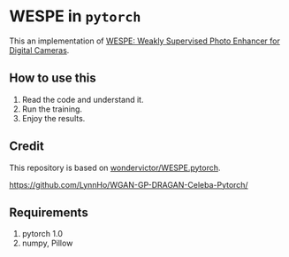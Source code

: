 # WESPE in `pytorch`
This an implementation of [WESPE: Weakly Supervised Photo Enhancer for Digital Cameras](https://arxiv.org/abs/1709.01118).

## How to use this
1. Read the code and understand it.
2. Run the training.
3. Enjoy the results.

## Credit
This repository is based on [wondervictor/WESPE.pytorch](https://github.com/wondervictor/WESPE.pytorch).

https://github.com/LynnHo/WGAN-GP-DRAGAN-Celeba-Pytorch/

## Requirements
1. pytorch 1.0
2. numpy, Pillow
